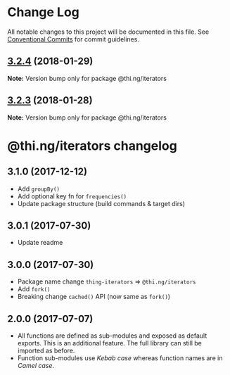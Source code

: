 # Change Log

All notable changes to this project will be documented in this file.
See [Conventional Commits](https://conventionalcommits.org) for commit guidelines.

<a name="3.2.4"></a>
## [3.2.4](https://github.com/thi-ng/umbrella/compare/@thi.ng/iterators@3.2.3...@thi.ng/iterators@3.2.4) (2018-01-29)




**Note:** Version bump only for package @thi.ng/iterators

<a name="3.2.3"></a>
## [3.2.3](https://github.com/thi-ng/umbrella/compare/@thi.ng/iterators@3.2.2...@thi.ng/iterators@3.2.3) (2018-01-28)




**Note:** Version bump only for package @thi.ng/iterators

# @thi.ng/iterators changelog

## 3.1.0 (2017-12-12)

- Add `groupBy()`
- Add optional key fn for `frequencies()`
- Update package structure (build commands & target dirs)

## 3.0.1 (2017-07-30)

- Update readme

## 3.0.0 (2017-07-30)

- Package name change `thing-iterators` => `@thi.ng/iterators`
- Add `fork()`
- Breaking change `cached()` API (now same as `fork()`)

## 2.0.0 (2017-07-07)

- All functions are defined as sub-modules and exposed as default exports. This is an additional feature. The full library can still be imported as before.
- Function sub-modules use *Kebab case* whereas function names are in *Camel case*.
